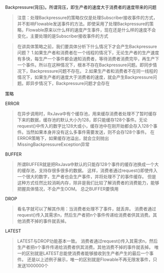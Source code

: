 Backpressure(背压)。所谓背压，即生产者的速度大于消费者的速度带来的问题
>注意：处理Backpressure的策略仅仅是处理Subscriber接收事件的方式，并不影响Flowable发送事件的方法。即使采用了处理Backpressure的策略，Flowable原来以什么样的速度产生事件，现在还是什么样的速度不会变化，主要处理的是Subscriber接收事件的方式

>在讲具体策略之前，我们要具体分析下什么情况下才会产生Backpressure问题？
 1.如果生产者和消费者在一个线程的情况下，无论生产者的生产速度有多快，每生产一个事件都会通知消费者，等待消费者消费完毕，再生产下一个事件。所以在这种情况下，根本不存在Backpressure问题。即同步情况下，Backpressure问题不存在。
 2.如果生产者和消费者不在同一线程的情况下，如果生产者的速度大于消费者的速度，就会产生Backpressure问题。即异步情况下，Backpressure问题才会存在

策略

ERROR
>在异步调用时，RxJava中有个缓存池，用来缓存消费者处理不了暂时缓存下来的数据，缓存池的默认大小为128，即只能缓存128个事件。无论request()中传入的数字比128大或小，缓存池中在刚开始都会存入128个事件。当然如果本身并没有这么多事件需要发送，则不会存128个事件。
 在ERROR策略下，如果缓存池溢出，就会立刻抛出MissingBackpressureException异常

BUFFER

>所谓BUFFER就是把RxJava中默认的只能存128个事件的缓存池换成一个大的缓存池，支持存很多很多的数据。
 这样，消费者通过request()即使传入一个很大的数字，生产者也会生产事件，并将处理不了的事件缓存。
 但是这种方式任然比较消耗内存，除非是我们比较了解消费者的消费能力，能够把握具体情况，不会产生OOM。
 总之BUFFER要慎用

 DROP

>看名字就可以了解其作用：当消费者处理不了事件，就丢弃。
 消费者通过request()传入其需求n，然后生产者把n个事件传递给消费者供其消费。其他消费不掉的事件就丢掉。

 LATEST

>LATEST与DROP功能基本一致。
 消费者通过request()传入其需求n，然后生产者把n个事件传递给消费者供其消费。其他消费不掉的事件就丢掉。
 唯一的区别就是LATEST总能使消费者能够接收到生产者产生的最后一个事件。
 还是以上述例子展示，唯一的区别就是Flowable不再无限发事件，只发送1000000个


